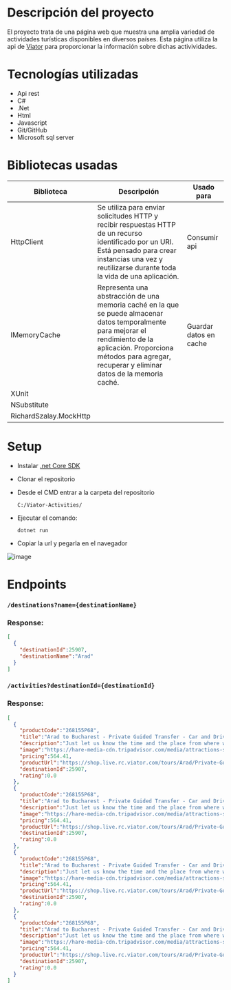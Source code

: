 # Descripción del proyecto
El proyecto trata de una página web que muestra una amplia variedad de actividades turísticas disponibles en diversos países.
Esta página utiliza la api de [Viator](https://docs.viator.com/partner-api/technical/) para proporcionar la información sobre dichas activividades.

# Tecnologías utilizadas
- Api rest
- C#
- .Net
- Html
- Javascript
- Git/GitHub
- Microsoft sql server

# Bibliotecas usadas
| Biblioteca             | Descripción                                                                                                                                                                                                                      | Usado para             
|------------------------|----------------------------------------------------------------------------------------------------------------------------------------------------------------------------------------------------------------------------------|--------------------------|
|  HttpClient            | Se utiliza para enviar solicitudes HTTP y recibir respuestas HTTP de un recurso identificado por un URI. Está pensado para crear instancias una vez y reutilizarse durante toda la vida de una aplicación.                       | Consumir api             |
| IMemoryCache           | Representa una abstracción de una memoria caché en la que se puede almacenar datos temporalmente para mejorar el rendimiento de la aplicación. Proporciona métodos para agregar, recuperar y eliminar datos de la memoria caché. | Guardar datos en cache   |
| XUnit                  |                                                                                                                                                                                                                                  |                          |
| NSubstitute            |                                                                                                                                                                                                                                  |                          |
| RichardSzalay.MockHttp |

# Setup
- Instalar [.net Core SDK](https://dotnet.microsoft.com/es-es/download/dotnet/3.1)
- Clonar el repositorio
- Desde el CMD entrar a la carpeta del repositorio
 
  `C:/Viator-Activities/`
- Ejecutar el comando:
  
  `dotnet run`
- Copiar la url y pegarla en el navegador

![image](https://github.com/Camixx/Viator-Activities/assets/66759199/3e1d8c6e-9fbf-4406-956b-93f4845bdad9)




# Endpoints
### `/destinations?name={destinationName}`
### Response:
```json
[
  {
    "destinationId":25907,
    "destinationName":"Arad"
  }
]
```

### `/activities?destinationId={destinationId}`
### Response:
```json 
[
  {
    "productCode":"268155P68",
    "title":"Arad to Bucharest - Private Guided Transfer - Car and Driver",
    "description":"Just let us know the time and the place from where we should pick you up!\n\nOUR SERVICE GUARANTEES:\n• Discretion \n• Useful tips and information regarding any activities you have planned \n• Flexibility \n\nIt should not surprise you that with us you get a private driver whose only purpose is to make your trip memorable, in a positive way :)",
    "image":"https://hare-media-cdn.tripadvisor.com/media/attractions-splice-spp-720x480/0a/e4/59/da.jpg",
    "pricing":564.41,
    "productUrl":"https://shop.live.rc.viator.com/tours/Arad/Private-Guided-Transfer-from-Arad-to-Bucharest/d25907-268155P68?mcid=42383&pid=P00128232&medium=api&api_version=2.0",
    "destinationId":25907,
    "rating":0.0
  },
  {
    "productCode":"268155P68",
    "title":"Arad to Bucharest - Private Guided Transfer - Car and Driver",
    "description":"Just let us know the time and the place from where we should pick you up!\n\nOUR SERVICE GUARANTEES:\n• Discretion \n• Useful tips and information regarding any activities you have planned \n• Flexibility \n\nIt should not surprise you that with us you get a private driver whose only purpose is to make your trip memorable, in a positive way :)",
    "image":"https://hare-media-cdn.tripadvisor.com/media/attractions-splice-spp-720x480/0a/e4/59/da.jpg",
    "pricing":564.41,
    "productUrl":"https://shop.live.rc.viator.com/tours/Arad/Private-Guided-Transfer-from-Arad-to-Bucharest/d25907-268155P68?mcid=42383&pid=P00128232&medium=api&api_version=2.0",
    "destinationId":25907,
    "rating":0.0
  },
  {
    "productCode":"268155P68",
    "title":"Arad to Bucharest - Private Guided Transfer - Car and Driver",
    "description":"Just let us know the time and the place from where we should pick you up!\n\nOUR SERVICE GUARANTEES:\n• Discretion \n• Useful tips and information regarding any activities you have planned \n• Flexibility \n\nIt should not surprise you that with us you get a private driver whose only purpose is to make your trip memorable, in a positive way :)",
    "image":"https://hare-media-cdn.tripadvisor.com/media/attractions-splice-spp-720x480/0a/e4/59/da.jpg",
    "pricing":564.41,
    "productUrl":"https://shop.live.rc.viator.com/tours/Arad/Private-Guided-Transfer-from-Arad-to-Bucharest/d25907-268155P68?mcid=42383&pid=P00128232&medium=api&api_version=2.0",
    "destinationId":25907,
    "rating":0.0
  },
  {
    "productCode":"268155P68",
    "title":"Arad to Bucharest - Private Guided Transfer - Car and Driver",
    "description":"Just let us know the time and the place from where we should pick you up!\n\nOUR SERVICE GUARANTEES:\n• Discretion \n• Useful tips and information regarding any activities you have planned \n• Flexibility \n\nIt should not surprise you that with us you get a private driver whose only purpose is to make your trip memorable, in a positive way :)",
    "image":"https://hare-media-cdn.tripadvisor.com/media/attractions-splice-spp-720x480/0a/e4/59/da.jpg",
    "pricing":564.41,
    "productUrl":"https://shop.live.rc.viator.com/tours/Arad/Private-Guided-Transfer-from-Arad-to-Bucharest/d25907-268155P68?mcid=42383&pid=P00128232&medium=api&api_version=2.0",
    "destinationId":25907,
    "rating":0.0
  }
]
```

